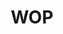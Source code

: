 ---
pid: WS9
title: WOP
location_transcription: Washington Square Park
zipcode: '19146'
outside_phl: 
neighborhood: Graduate Hospital,Naval Square,Southwest Center City
age: '21'
age_range: 20-29
instagram: 
image_file_name: WS_9.jpg
proposal_transcription: 
topic: Unknown
topic_summary: '0'
type: Other No Form
keywords_other: 
credit: Jordan Culverson
image_labels: 
twitter: 
facebook: 
permalink: "/monuments/ws9/"
layout: item-page
---